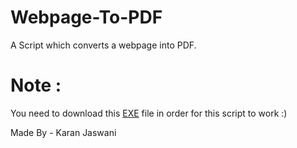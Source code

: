 # Webpage-To-PDF
A Script which converts a webpage into PDF.

# Note : 
You need to download this [EXE](https://drive.google.com/file/d/19XV3G9c3ihdEU-BzXgOEavnCDCIKvwzQ/view?usp=sharing) file in order for this script to work :)

Made By - Karan Jaswani
